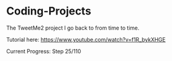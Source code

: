 # Coding-Projects
The TweetMe2 project I go back to from time to time.

Tutorial here: https://www.youtube.com/watch?v=f1R_bykXHGE

Current Progress: Step 25/110
